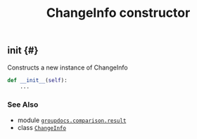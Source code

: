 ﻿---
title: ChangeInfo constructor
second_title: GroupDocs.Comparison for Python via .NET API References
description: 
type: docs
url: /python-net/groupdocs.comparison.result/changeinfo/__init__/
is_root: false
weight: 10
---

## __init__ {#}

Constructs a new instance of ChangeInfo



```python
def __init__(self):
    ...
```





### See Also
* module [`groupdocs.comparison.result`](../../)
* class [`ChangeInfo`](/comparison/python-net/groupdocs.comparison.result/changeinfo)
